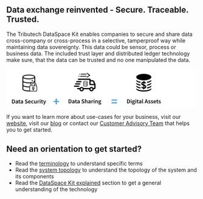 ## Data exchange reinvented - Secure. Traceable. Trusted.

The Tributech DataSpace Kit enables companies to secure and share data cross-company or cross-process in a selective, tamperproof way while maintaining data sovereignty. This data could be sensor, process or business data. The included trust layer and distributed ledger technology make sure, that the data can be trusted and no one manipulated the data.

![Transform Data](img/transform-data.png)

If you want to learn more about use-cases for your business, visit our <a href="https://www.tributech.io/use-cases/" target="_blank">website</a>, visit our <a href="https://www.tributech.io/blog/" target="_blank">blog</a> or contact our [Customer Advisory Team](mailto:customer-advisory@tributech.io) that helps you to get started.

## Need an orientation to get started?

- Read the [terminology](terminology.md) to understand specific terms
- Read the [system topology](system-topology.md) to understand the topology of the system and its components
- Read the [DataSpace Kit explained](dataspace-kit-explained.md) section to get a general understanding of the technology